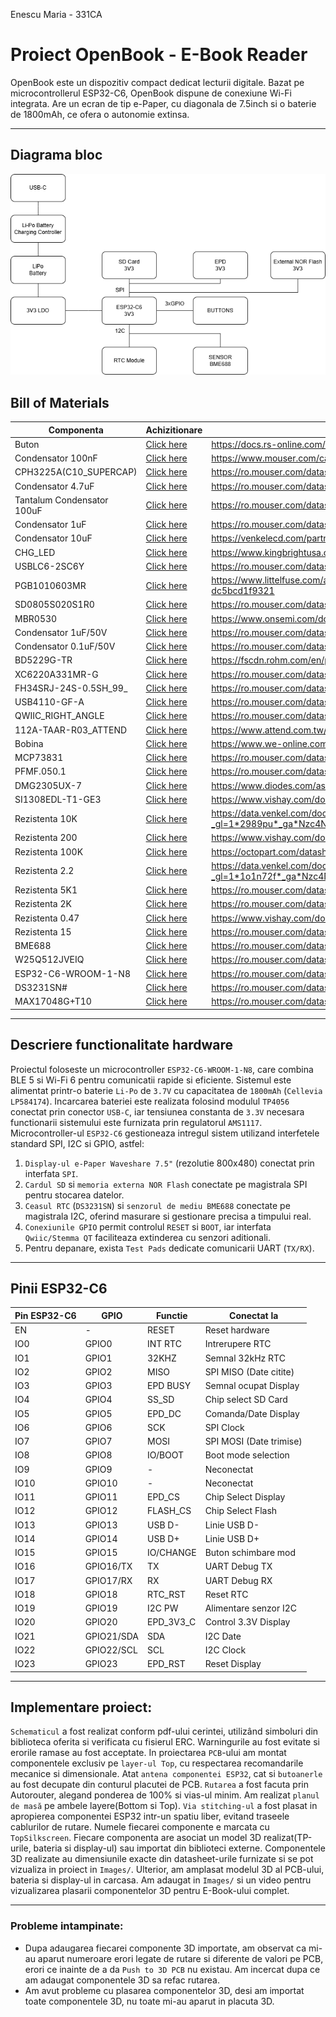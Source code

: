 Enescu Maria - 331CA

# Proiect OpenBook - E-Book Reader

OpenBook este un dispozitiv compact dedicat lecturii digitale. Bazat pe microcontrollerul ESP32-C6, OpenBook dispune de conexiune Wi-Fi integrata.
Are un ecran de tip e-Paper, cu diagonala de 7.5inch si o baterie de 1800mAh, ce ofera o autonomie extinsa.

--- 
## Diagrama bloc
![Diagrama bloc](/Images/E-Book.drawio.png)

##  Bill of Materials
| Componenta                | Achizitionare                                                                                                                                                                                                                                                      | Datasheet                                                                                                                                                          |
|---------------------------|--------------------------------------------------------------------------------------------------------------------------------------------------------------------------------------------------------------------------------------------------------------------|--------------------------------------------------------------------------------------------------------------------------------------------------------------------|
| Buton                     | [Click here](https://componentsearchengine.com/prices/TSP1C-RA?manufacturer=KNITTER-SWITCH)                                                                                                                                                                        | https://docs.rs-online.com/1fd0/0900766b80e2c247.pdf                                                                                                   |
| Condensator 100nF         | [Click here](https://ro.mouser.com/ProductDetail/KYOCERA-AVX/04026D104KAT2A?qs=LLG2yGGJ5NhILwMziGI8Xg%3D%3D)                                                                                                                                                       | https://www.mouser.com/catalog/supplier/library/pdf/AVXSurfaceMountCeramic.pdf                                                                         |
| CPH3225A(C10_SUPERCAP)    | [Click here](https://ro.mouser.com/ProductDetail/Seiko-Semiconductors/CPH3225A?qs=3etwrb1wR%252BhUOph6lAO7eg%3D%3D)                                                                                                                                                | https://ro.mouser.com/datasheet/2/360/Seiko_Instruments_MicroBattery_E_20230330_2024Jan_-3561061.pdf                                                   |
| Condensator 4.7uF         | [Click here](https://ro.mouser.com/ProductDetail/KEMET/C0402C475M7PACTU?qs=SzIX745sIXFB9Q9KfZhc4g%3D%3D)                                                                                                                                                           | https://ro.mouser.com/datasheet/2/447/KEM_C1006_X5R_SMD-3316465.pdf                                                                                    |
| Tantalum Condensator 100uF | [Click here](https://ro.mouser.com/ProductDetail/KYOCERA-AVX/TAJW107M010RNJ?qs=Wtp%252Bf%2FAeVqIH8v1VxV%252B1Rg%3D%3D)                                                                                                                                             | https://ro.mouser.com/datasheet/2/40/TAJ-3165264.pdf                                                                                                   |
| Condensator 1uF           | [Click here](https://ro.mouser.com/ProductDetail/KYOCERA-AVX/04026D105KAT2A?qs=LLG2yGGJ5NgAzk5fb%252BnzGQ%3D%3D)                                                                                                                                                   | https://ro.mouser.com/datasheet/2/40/cx5r_KGM-3223198.pdf                                                                                              |
| Condensator 10uF          | [Click here](https://www.digikey.com/en/products/detail/venkel/C0402X5R100-106MNP/12327194)                                                                                                                                                                        | https://venkelecd.com/partnumber/datasheet/C0402X5R100-106MNP)                                                                                         |
| CHG_LED                   | [Click here](https://www.kingbrightusa.com/distyPNInv.asp?sltSearch=distyInv&match=1&txtPartNo=APHM1608ECT)                                                                                                                                                        | https://www.kingbrightusa.com/images/catalog/SPEC/APHM1608ECT.pdf                                                                                      |
| USBLC6-2SC6Y              | [Click here](https://ro.mouser.com/ProductDetail/STMicroelectronics/USBLC6-2SC6Y?qs=gNDSiZmRJS%2FOgDexvXkdow%3D%3D)                                                                                                                                                | https://ro.mouser.com/datasheet/2/389/usblc6_2sc6y-1852505.pdf                                                                                         |
| PGB1010603MR              | [Click here](https://ro.mouser.com/ProductDetail/Littelfuse/PGB1010603MR?qs=gu7KAQ731URLg4GSnNNN7Q%3D%3D)                                                                                                                                                          | https://www.littelfuse.com/assetdocs/pulseguard-esd-suppressors-pgb1-datasheet?assetguid=8a337998-d54d-466b-be4e-dc5bcd1f9321                          |
| SD0805S020S1R0            | [Click here](https://ro.mouser.com/ProductDetail/KYOCERA-AVX/SD0805S020S1R0?qs=jCA%252BPfw4LHbpkAoSnwrdjw%3D%3D)                                                                                                                                                   | https://ro.mouser.com/datasheet/2/40/schottky-3165252.pdf                                                                                              |
| MBR0530                   | [Click here](https://ro.mouser.com/ProductDetail/onsemi/MBR0530T1G?qs=3JMERSakeboS%2FFOxJUMWeg%3D%3D)                                                                                                                                                              | https://www.onsemi.com/download/data-sheet/pdf/mbr0530t1-d.pdf                                                                                         |
| Condensator 1uF/50V       | [Click here](https://ro.mouser.com/ProductDetail/KYOCERA-AVX/06035D105MAT2A?qs=k4kUdCzLgS5%252BURKe1SOIeQ%3D%3D)                                                                                                                                                   | https://ro.mouser.com/datasheet/2/40/cx5r_KGM-3223198.pdf                                                                                              |
| Condensator 0.1uF/50V     | [Click here](https://ro.mouser.com/ProductDetail/KYOCERA-AVX/04025C104JAT2A?qs=yqaQSyyJnNjAUYBPnTRwrw%3D%3D)                                                                                                                                                       | https://ro.mouser.com/datasheet/2/40/AutoMLCC-2952695.pdf                                                                                              |
| BD5229G-TR                | [Click here](https://ro.mouser.com/ProductDetail/ROHM-Semiconductor/BD5229G-TR?qs=4kLU8WoGk0vvnhrrYwdszw%3D%3D)                                                                                                                                                    | https://fscdn.rohm.com/en/products/databook/datasheet/ic/power/voltage_detector/bd52xxg-e.pdf                                                          |
| XC6220A331MR-G            | [Click here](https://ro.mouser.com/ProductDetail/Torex-Semiconductor/XC6220A331MR-G?qs=AsjdqWjXhJ8ZSWznL1J0gg%3D%3D)                                                                                                                                               | https://ro.mouser.com/datasheet/2/760/xc6220-3371556.pdf                                                                                               |
| FH34SRJ-24S-0.5SH_99_     | [Click here](https://ro.mouser.com/ProductDetail/Hirose-Connector/FH34SRJ-24S-0.5SH99?qs=vcbW%252B4%252BSTIpKBl5ap9J8Fw%3D%3D)                                                                                                                                     | https://ro.mouser.com/datasheet/2/185/FH34SRJ_24S_0_5SH_99__CL0580_1255_6_99_2DDrawing_0-1615044.pdf                                                   |
| USB4110-GF-A              | [Click here](https://ro.mouser.com/ProductDetail/GCT/USB4110-GF-A?qs=KUoIvG%2F9IlYiZvIXQjyJeA%3D%3D)                                                                                                                                                               | https://ro.mouser.com/datasheet/2/837/GCT_USB4110_Product_Drawing___20k_cycles-3455479.pdf                                                             |
| QWIIC_RIGHT_ANGLE         | [Click here](https://ro.mouser.com/ProductDetail/JST-Commercial/SM04B-SRSS-TBLFSN?qs=cdbOS8ANM9B3FdyA6cNU2A%3D%3D)                                                                                                                                                 | https://ro.mouser.com/datasheet/2/564/eSR_SZ-3476820.pdf                                                                                               |
| 112A-TAAR-R03_ATTEND      | [Click here](https://www.tme.eu/ro/details/mcc-sdmicro/conectori-pentru-cartele/attend/112a-taar-r03/?utm_source=google&utm_medium=cpc&utm_campaign=RUMUNIA%20%5BP%5D%5BDC%5D&gclsrc=aw.ds&gad_source=1&gclid=Cj0KCQjwhr6_BhD4ARIsAH1YdjAAB3boEl8CsGuWhO_BI6GGNh3SIUi2gO3ftspK5-ah9niT38KGMasaAnHZEALw_wcB) | https://www.attend.com.tw/data/download/file/112A-TAAR-R03.pdf                                                                                         |
| Bobina                    | [Click here](https://ro.mouser.com/ProductDetail/Wurth-Elektronik/744043680?qs=PGXP4M47uW6VkZq%252BkzjrHA%3D%3D)                                                                                                                                                   | https://www.we-online.com/components/products/datasheet/744043680.pdf                                                                                  |
| MCP73831                  | [Click here](https://ro.mouser.com/ProductDetail/Microchip-Technology/MCP73831T-2ATI-OT?qs=yUQqVecv4qsZbioEUu%252B83g%3D%3D)                                                                                                                                       | https://ro.mouser.com/datasheet/2/268/MCP73831_Family_Data_Sheet_DS20001984H-3441711.pdf                                                               |
| PFMF.050.1                | [Click here](https://ro.mouser.com/ProductDetail/Schurter/PFMF.050.2?qs=1auRipcfynCums5v1iucSA%3D%3D)                                                                                                                                                              | https://ro.mouser.com/datasheet/2/358/typ_PFMF-1275918.pdf                                                                                             |
| DMG2305UX-7               | [Click here](https://ro.mouser.com/ProductDetail/Diodes-Incorporated/DMG2305UX-7?qs=L1DZKBg7t5F%2FNBHrjfxC%252Bg%3D%3D)                                                                                                                                            | https://www.diodes.com/assets/Datasheets/DMG2305UX.pdf                                                                                                 |
| SI1308EDL-T1-GE3          | [Click here](https://ro.mouser.com/ProductDetail/Vishay-Semiconductors/SI1308EDL-T1-GE3?qs=bX1%252BNvsK%2FBramh9tgpOaEw%3D%3D)                                                                                                                                     | https://www.vishay.com/docs/63399/si1308edl.pdf                                                                                                        |
| Rezistenta 10K            | [Click here](https://www.digikey.com/en/products/detail/venkel/CR0402-10W-102JT/12332774)                                                                                                                                                                          | https://data.venkel.com/documents/cr-series?_gl=1*2989pu*_ga*Nzc4NDIxNDY2LjE3NDM3NTUzNDM.*_ga_JRKGBZNVM8*MTc0Mzc1NTM0My4xLjAuMTc0Mzc1NTM0My42MC4wLjA.) |
| Rezistenta 200            | [Click here](https://ro.mouser.com/ProductDetail/Vishay-Beyschlag/MCS0402MD2000BE100?qs=3SvaY9RawMJNVte4F12%252BZQ%3D%3D)                                                                                                                                          | https://www.vishay.com/docs/28952/mcs0402at-mct0603at-mcu0805at-mca1206at.pdf                                                                          |
| Rezistenta 100K           | [Click here](https://www.digikey.com/en/products/detail/venkel/CR0402-16W-1003FT/12328296)                                                                                                                                                                         | https://octopart.com/datasheet/cr0402-16w-1003ft-venkel-16112934)                                                                                      |
| Rezistenta 2.2            | [Click here](https://www.digikey.com/en/products/detail/venkel/TFCR0402-16W-C-1002BT/12331302)                                                                                                                                                                     | https://data.venkel.com/documents/tfcr-series?_gl=1*1o1n72f*_ga*Nzc4NDIxNDY2LjE3NDM3NTUzNDM.*_ga_JRKGBZNVM8*MTc0Mzc1NTM0My4xLjEuMTc0Mzc1NjA4Mi4yMi4wLjA.) |
| Rezistenta 5K1            | [Click here](https://ro.mouser.com/ProductDetail/YAGEO/RT0402BRD075K1L?qs=gY0y7AQI9SOxpEAvlEsiTQ%3D%3D)                                                                                                                                                            | https://ro.mouser.com/datasheet/2/447/PYu_RT_1_to_0_01_RoHS_L_15-3461507.pdf                                                                           |
| Rezistenta 2K             | [Click here](https://ro.mouser.com/ProductDetail/Bourns/CR0402AFX-2001GLF?qs=GedFDFLaBXEKjamDtfYtIQ%3D%3D)                                                                                                                                                         | https://ro.mouser.com/datasheet/2/54/cr_a-1858337.pdf                                                                                                  |
| Rezistenta 0.47           | [Click here](https://ro.mouser.com/ProductDetail/Vishay-Beyschlag/MMA02040C4707JB000?qs=YmMt7wOBEV42V6C1Rc7zpg%3D%3D)                                                                                                                                              | https://www.vishay.com/docs/28713/melfprof.pdf                                                                                                         |
| Rezistenta 15             | [Click here](https://ro.mouser.com/ProductDetail/YAGEO/RT0402FRE0715RL?qs=BXCcY9r%252B08DFFpLSkPOIqQ%3D%3D)                                                                                                                                                        | https://ro.mouser.com/datasheet/2/447/PYu_RT_1_to_0_01_RoHS_L_15-3461507.pdf                                                                           |
| BME688                    | [Click here](https://ro.mouser.com/ProductDetail/Bosch-Sensortec/BME688?qs=IS%252B4QmGtzzqQoVDscqwx3A%3D%3D)                                                                                                                                                       | https://ro.mouser.com/datasheet/2/783/bst_bme688_fl000-2307034.pdf                                                                                     |
| W25Q512JVEIQ              | [Click here](https://ro.mouser.com/ProductDetail/Winbond/W25Q512JVEIQ?qs=l7cgNqFNU1jw6svr3at6tA%3D%3D)                                                                                                                                                             | https://ro.mouser.com/datasheet/2/949/Winbond_W25Q512JV_Datasheet-3240039.pdf                                                                          |
| ESP32-C6-WROOM-1-N8       | [Click here](https://ro.mouser.com/ProductDetail/Espressif-Systems/ESP32-C6-WROOM-1-N8?qs=8Wlm6%252BaMh8ST02Gmwp74cw%3D%3D)                                                                                                                                        | https://ro.mouser.com/datasheet/2/891/Espressif_ESP32_C6_WROOM_1__Datasheet_V0_1_PRELIMI-3239987.pdf                                                   |
| DS3231SN#                 | [Click here](https://ro.mouser.com/ProductDetail/Analog-Devices-Maxim-Integrated/DS3231SN?qs=1eQvB6Dk1vhUlr8%2FOrV0Fw%3D%3D)                                                                                                                                       | https://ro.mouser.com/datasheet/2/609/DS3231-3421123.pdf                                                                                               |
| MAX17048G+T10             | [Click here](https://ro.mouser.com/ProductDetail/Analog-Devices-Maxim-Integrated/MAX17048G%2bT10?qs=D7PJwyCwLAoGnnn8jEPRBQ%3D%3D)                                                                                                                                  | https://ro.mouser.com/datasheet/2/609/MAX17048_MAX17049-3469099.pdf                                                                                    |
---

##  Descriere functionalitate hardware

Proiectul foloseste un microcontroller `ESP32-C6-WROOM-1-N8`, care combina BLE 5 si Wi-Fi 6 pentru comunicatii rapide si eficiente.
Sistemul este alimentat printr-o baterie `Li-Po` de `3.7V` cu capacitatea de `1800mAh` (`Cellevia LP584174`).
Incarcarea bateriei este realizata folosind modulul `TP4056` conectat prin conector `USB-C`, iar tensiunea constanta de `3.3V` necesara functionarii sistemului este furnizata prin regulatorul `AMS1117`.
Microcontroller-ul `ESP32-C6` gestioneaza intregul sistem utilizand interfetele standard SPI, I2C si GPIO, astfel:
1. `Display-ul e-Paper Waveshare 7.5"` (rezolutie 800x480) conectat prin interfata `SPI`.
2. `Cardul SD` si `memoria externa NOR Flash` conectate pe magistrala SPI pentru stocarea datelor.
3. `Ceasul RTC` (`DS3231SN`) si `senzorul de mediu BME688` conectate pe magistrala I2C, oferind masurare si gestionare precisa a timpului real.
4. `Conexiunile GPIO` permit controlul `RESET` si `BOOT`, iar interfata `Qwiic/Stemma QT` faciliteaza extinderea cu senzori aditionali.
5. Pentru depanare, exista `Test Pads` dedicate comunicarii UART (`TX/RX`).
---

##  Pinii ESP32-C6
| Pin ESP32-C6 | GPIO        | Functie            | Conectat la            |
|--------------|-------------|--------------------|------------------------|
| EN           | -           | RESET              | Reset hardware         |
| IO0          | GPIO0       | INT RTC            | Intrerupere RTC        |
| IO1          | GPIO1       | 32KHZ              | Semnal 32kHz RTC       |
| IO2          | GPIO2       | MISO               | SPI MISO (Date citite) |
| IO3          | GPIO3       | EPD BUSY           | Semnal ocupat Display  |
| IO4          | GPIO4       | SS_SD              | Chip select SD Card    |
| IO5          | GPIO5       | EPD_DC             | Comanda/Date Display   |
| IO6          | GPIO6       | SCK                | SPI Clock              |
| IO7          | GPIO7       | MOSI               | SPI MOSI (Date trimise)|
| IO8          | GPIO8       | IO/BOOT            | Boot mode selection    |
| IO9          | GPIO9       | -                  | Neconectat             |
| IO10         | GPIO10      | -                  | Neconectat             |
| IO11         | GPIO11      | EPD_CS             | Chip Select Display    |
| IO12         | GPIO12      | FLASH_CS           | Chip Select Flash      |
| IO13         | GPIO13      | USB D-             | Linie USB D-           |
| IO14         | GPIO14      | USB D+             | Linie USB D+           |
| IO15         | GPIO15      | IO/CHANGE          | Buton schimbare mod    |
| IO16         | GPIO16/TX   | TX                 | UART Debug TX          |
| IO17         | GPIO17/RX   | RX                 | UART Debug RX          |
| IO18         | GPIO18      | RTC_RST            | Reset RTC              |
| IO19         | GPIO19      | I2C PW             | Alimentare senzor I2C  |
| IO20         | GPIO20      | EPD_3V3_C          | Control 3.3V Display   |
| IO21         | GPIO21/SDA  | SDA                | I2C Date               |
| IO22         | GPIO22/SCL  | SCL                | I2C Clock              |
| IO23         | GPIO23      | EPD_RST            | Reset Display          |
---

## Implementare proiect:
      
`Schematicul` a fost realizat conform pdf-ului cerintei, utilizând simboluri din biblioteca oferita si verificata cu 
fisierul ERC. Warningurile au fost evitate si erorile ramase au fost acceptate.
In proiectarea `PCB`-ului am montat componentele exclusiv pe `layer-ul Top`, cu respectarea recomandarile mecanice si dimensionale.
Atat `antena componentei ESP32`, cat si `butoanerle` au fost decupate din conturul placutei de PCB.
`Rutarea` a fost facuta prin Autorouter, alegand ponderea de 100% si vias-ul minim.
Am realizat `planul de masă` pe ambele layere(Bottom si Top).
`Via stitching-ul` a fost plasat in apropierea componentei ESP32 intr-un spatiu liber, evitand traseele cablurilor de rutare.
Numele fiecarei componente e marcata cu `TopSilkscreen`.
Fiecare componenta are asociat un model 3D realizat(TP-urile, bateria si display-ul) sau importat din biblioteci externe.
Componentele 3D realizate au dimensiunile exacte din datasheet-urile furnizate si se pot vizualiza in proiect in `Images/`.
Ulterior, am amplasat modelul 3D al PCB-ului, bateria si display-ul in carcasa.
Am adaugat in `Images/` si un video pentru vizualizarea plasarii componentelor 3D pentru E-Book-ului complet.

---

###  Probleme intampinate:

- Dupa adaugarea fiecarei componente 3D importate, am observat ca mi-au aparut numeroare erori legate de rutare si diferente de valori
pe PCB, erori ce inainte de a da `Push to 3D PCB` nu existau. Am incercat dupa ce am adaugat componentele 3D sa refac rutarea.
-  Am avut probleme cu plasarea componentelor 3D, desi am importat toate componentele 3D, nu toate mi-au aparut in placuta 3D.
